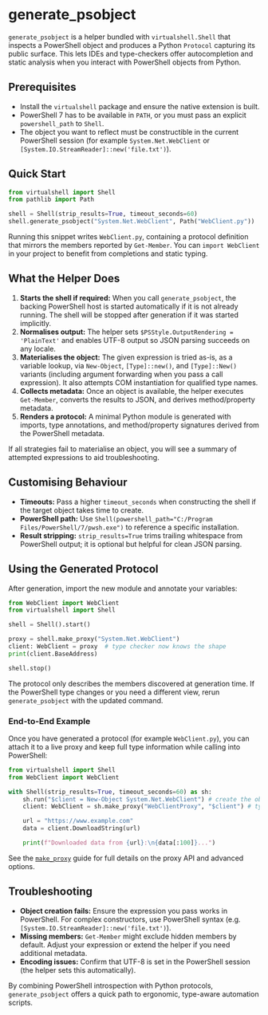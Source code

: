 # generate_psobject

`generate_psobject` is a helper bundled with `virtualshell.Shell` that inspects a PowerShell object and produces a Python `Protocol` capturing its public surface. This lets IDEs and type-checkers offer autocompletion and static analysis when you interact with PowerShell objects from Python.

## Prerequisites

- Install the `virtualshell` package and ensure the native extension is built.
- PowerShell 7 has to be available in `PATH`, or you must pass an explicit `powershell_path` to `Shell`.
- The object you want to reflect must be constructible in the current PowerShell session (for example `System.Net.WebClient` or `[System.IO.StreamReader]::new('file.txt')`).

## Quick Start

```python
from virtualshell import Shell
from pathlib import Path

shell = Shell(strip_results=True, timeout_seconds=60)
shell.generate_psobject("System.Net.WebClient", Path("WebClient.py"))
```

Running this snippet writes `WebClient.py`, containing a protocol definition that mirrors the members reported by `Get-Member`. You can `import WebClient` in your project to benefit from completions and static typing.

## What the Helper Does

1. **Starts the shell if required:** When you call `generate_psobject`, the backing PowerShell host is started automatically if it is not already running. The shell will be stopped after generation if it was started implicitly.
2. **Normalises output:** The helper sets `$PSStyle.OutputRendering = 'PlainText'` and enables UTF-8 output so JSON parsing succeeds on any locale.
3. **Materialises the object:** The given expression is tried as-is, as a variable lookup, via `New-Object`, `[Type]::new()`, and `[Type]::New()` variants (including argument forwarding when you pass a call expression). It also attempts COM instantiation for qualified type names.
4. **Collects metadata:** Once an object is available, the helper executes `Get-Member`, converts the results to JSON, and derives method/property metadata.
5. **Renders a protocol:** A minimal Python module is generated with imports, type annotations, and method/property signatures derived from the PowerShell metadata.

If all strategies fail to materialise an object, you will see a summary of attempted expressions to aid troubleshooting.

## Customising Behaviour

- **Timeouts:** Pass a higher `timeout_seconds` when constructing the shell if the target object takes time to create.
- **PowerShell path:** Use `Shell(powershell_path="C:/Program Files/PowerShell/7/pwsh.exe")` to reference a specific installation.
- **Result stripping:** `strip_results=True` trims trailing whitespace from PowerShell output; it is optional but helpful for clean JSON parsing.

## Using the Generated Protocol

After generation, import the new module and annotate your variables:

```python
from WebClient import WebClient
from virtualshell import Shell

shell = Shell().start()

proxy = shell.make_proxy("System.Net.WebClient")
client: WebClient = proxy  # type checker now knows the shape
print(client.BaseAddress)

shell.stop()
```

The protocol only describes the members discovered at generation time. If the PowerShell type changes or you need a different view, rerun `generate_psobject` with the updated command.

### End-to-End Example

Once you have generated a protocol (for example `WebClient.py`), you can attach it to a live proxy and keep full type information while calling into PowerShell:

```python
from virtualshell import Shell
from WebClient import WebClient

with Shell(strip_results=True, timeout_seconds=60) as sh:
	sh.run("$client = New-Object System.Net.WebClient") # create the object in PS
	client: WebClient = sh.make_proxy("WebClientProxy", "$client") # type-hinted proxy

	url = "https://www.example.com"
	data = client.DownloadString(url)

	print(f"Downloaded data from {url}:\n{data[:100]}...")
```

See the [`make_proxy`](make_proxy.md) guide for full details on the proxy API and advanced options.

## Troubleshooting

- **Object creation fails:** Ensure the expression you pass works in PowerShell. For complex constructors, use PowerShell syntax (e.g. `[System.IO.StreamReader]::new('file.txt')`).
- **Missing members:** `Get-Member` might exclude hidden members by default. Adjust your expression or extend the helper if you need additional metadata.
- **Encoding issues:** Confirm that UTF-8 is set in the PowerShell session (the helper sets this automatically).

By combining PowerShell introspection with Python protocols, `generate_psobject` offers a quick path to ergonomic, type-aware automation scripts.
